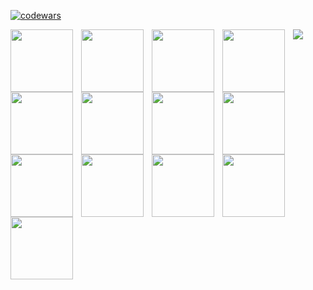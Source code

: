 [![codewars](https://www.codewars.com/users/SaintDK/badges/large)](https://www.codewars.com/users/SaintDK)   

 <img align="left" width="100px" style="padding-right:10px;" src="https://cdn.jsdelivr.net/gh/devicons/devicon@latest/icons/java/java-original-wordmark.svg" />
  <img align="left" width="100px" style="padding-right:10px;" src="https://cdn.jsdelivr.net/gh/devicons/devicon@latest/icons/kotlin/kotlin-original.svg" />
   <img align="left" width="100px" style="padding-right:10px;" src="https://cdn.jsdelivr.net/gh/devicons/devicon@latest/icons/python/python-original-wordmark.svg" />
    <img align="left" width="100px" style="padding-right:10px;" src="https://cdn.jsdelivr.net/gh/devicons/devicon@latest/icons/html5/html5-original-wordmark.svg" />
     <img align="left" width="100px" style="padding-right:10px;" src="https://cdn.jsdelivr.net/gh/devicons/devicon@latest/icons/css3/css3-original.svg" />
      
   <img align="left" width="100px" style="padding-right:10px;" src="https://cdn.jsdelivr.net/gh/devicons/devicon@latest/icons/numpy/numpy-original-wordmark.svg" />
    <img align="left" width="100px" style="padding-right:10px;" src="https://cdn.jsdelivr.net/gh/devicons/devicon@latest/icons/pandas/pandas-original-wordmark.svg" />
     <img align="left" width="100px" style="padding-right:10px;" src="https://cdn.jsdelivr.net/gh/devicons/devicon@latest/icons/scikitlearn/scikitlearn-original.svg" />
      <img align="left" width="100px" style="padding-right:10px;" src="https://cdn.jsdelivr.net/gh/devicons/devicon@latest/icons/tensorflow/tensorflow-original-wordmark.svg" />
       <img align="left" width="100px" style="padding-right:10px;" src="https://cdn.jsdelivr.net/gh/devicons/devicon@latest/icons/keras/keras-original-wordmark.svg" />
        <img align="left" width="100px" style="padding-right:10px;" src="https://cdn.jsdelivr.net/gh/devicons/devicon@latest/icons/pytorch/pytorch-original.svg"/>
         <img align="left" width="100px" style="padding-right:10px;" src="https://cdn.jsdelivr.net/gh/devicons/devicon@latest/icons/opencv/opencv-original-wordmark.svg" />
          <img align="left" width="100px" style="padding-right:10px;" src="https://cdn.jsdelivr.net/gh/devicons/devicon@latest/icons/apachespark/apachespark-original-wordmark.svg" />
       
<a href="https://visitcount.itsvg.in">
  <img src="https://visitcount.itsvg.in/api?id=SaintDK&label=Profile%20Views&color=12&pretty=false" />
</a>
